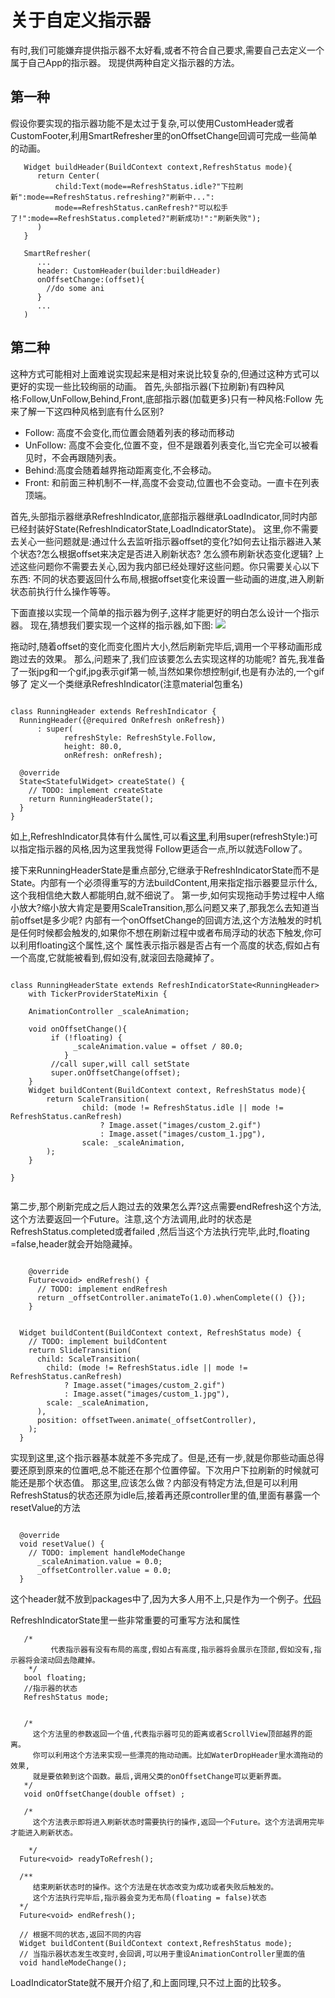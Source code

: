 # 关于自定义指示器
有时,我们可能嫌弃提供指示器不太好看,或者不符合自己要求,需要自己去定义一个属于自己App的指示器。
现提供两种自定义指示器的方法。

## 第一种
假设你要实现的指示器功能不是太过于复杂,可以使用CustomHeader或者CustomFooter,利用SmartRefresher里的onOffsetChange回调可完成一些简单的动画。

```
   Widget buildHeader(BuildContext context,RefreshStatus mode){
      return Center(
          child:Text(mode==RefreshStatus.idle?"下拉刷新":mode==RefreshStatus.refreshing?"刷新中...":
          mode==RefreshStatus.canRefresh?"可以松手了!":mode==RefreshStatus.completed?"刷新成功!":"刷新失败");
      )
   }

   SmartRefresher(
      ...
      header: CustomHeader(builder:buildHeader)
      onOffsetChange:(offset){
        //do some ani
      }
      ...
   )

```

## 第二种

这种方式可能相对上面难说实现起来是相对来说比较复杂的,但通过这种方式可以更好的实现一些比较绚丽的动画。
首先,头部指示器(下拉刷新)有四种风格:Follow,UnFollow,Behind,Front,底部指示器(加载更多)只有一种风格:Follow
先来了解一下这四种风格到底有什么区别?

* Follow: 高度不会变化,而位置会随着列表的移动而移动
* UnFollow: 高度不会变化,位置不变，但不是跟着列表变化,当它完全可以被看见时，不会再跟随列表。
* Behind:高度会随着越界拖动距离变化,不会移动。
* Front: 和前面三种机制不一样,高度不会变动,位置也不会变动。一直卡在列表顶端。


首先,头部指示器继承RefreshIndicator,底部指示器继承LoadIndicator,同时内部已经封装好State(RefreshIndicatorState,LoadIndicatorState)。
这里,你不需要去关心一些问题就是:通过什么去监听指示器offset的变化?如何去让指示器进入某个状态?怎么根据offset来决定是否进入刷新状态?
怎么颁布刷新状态变化逻辑? 上述这些问题你不需要去关心,因为我内部已经处理好这些问题。你只需要关心以下东西:
不同的状态要返回什么布局,根据offset变化来设置一些动画的进度,进入刷新状态前执行什么操作等等。

下面直接以实现一个简单的指示器为例子,这样才能更好的明白怎么设计一个指示器。
现在,猜想我们要实现一个这样的指示器,如下图:
![](arts/custom_header.gif)

拖动时,随着offset的变化而变化图片大小,然后刷新完毕后,调用一个平移动画形成跑过去的效果。
那么,问题来了,我们应该要怎么去实现这样的功能呢?
首先,我准备了一张jpg和一个gif,jpg表示gif第一帧,当然如果你想控制gif,也是有办法的,一个gif够了
定义一个类继承RefreshIndicator(注意material包重名)

```

class RunningHeader extends RefreshIndicator {
  RunningHeader({@required OnRefresh onRefresh})
      : super(
            refreshStyle: RefreshStyle.Follow,
            height: 80.0,
            onRefresh: onRefresh);

  @override
  State<StatefulWidget> createState() {
    // TODO: implement createState
    return RunningHeaderState();
  }
}

```
如上,RefreshIndicator具体有什么属性,可以看[这里](indicator_attribute.md),利用super(refreshStyle:)可以指定指示器的风格,因为这里我觉得
Follow更适合一点,所以就选Follow了。

接下来RunningHeaderState是重点部分,它继承于RefreshIndicatorState而不是State。内部有一个必须得重写的方法buildContent,用来指定指示器要显示什么,这个我相信绝大数人都能明白,就不细说了。
第一步,如何实现拖动手势过程中人缩小放大?缩小放大肯定是要用ScaleTransition,那么问题又来了,那我怎么去知道当前offset是多少呢?
内部有一个onOffsetChange的回调方法,这个方法触发的时机是任何时候都会触发的,如果你不想在刷新过程中或者布局浮动的状态下触发,你可以利用floating这个属性,这个
属性表示指示器是否占有一个高度的状态,假如占有一个高度,它就能被看到,假如没有,就滚回去隐藏掉了。

```

class RunningHeaderState extends RefreshIndicatorState<RunningHeader>
    with TickerProviderStateMixin {

    AnimationController _scaleAnimation;

    void onOffsetChange(){
         if (!floating) {
              _scaleAnimation.value = offset / 80.0;
            }
         //call super,will call setState
         super.onOffsetChange(offset);
    }
    Widget buildContent(BuildContext context, RefreshStatus mode){
        return ScaleTransition(
                child: (mode != RefreshStatus.idle || mode != RefreshStatus.canRefresh)
                    ? Image.asset("images/custom_2.gif")
                    : Image.asset("images/custom_1.jpg"),
                scale: _scaleAnimation,
        );
    }

}


```

第二步,那个刷新完成之后人跑过去的效果怎么弄?这点需要endRefresh这个方法,这个方法要返回一个Future。注意,这个方法调用,此时的状态是RefreshStatus.completed或者failed
,然后当这个方法执行完毕,此时,floating =false,header就会开始隐藏掉。

```

    @override
    Future<void> endRefresh() {
      // TODO: implement endRefresh
      return _offsetController.animateTo(1.0).whenComplete(() {});
    }


  Widget buildContent(BuildContext context, RefreshStatus mode) {
    // TODO: implement buildContent
    return SlideTransition(
      child: ScaleTransition(
        child: (mode != RefreshStatus.idle || mode != RefreshStatus.canRefresh)
            ? Image.asset("images/custom_2.gif")
            : Image.asset("images/custom_1.jpg"),
        scale: _scaleAnimation,
      ),
      position: offsetTween.animate(_offsetController),
    );
  }

```

实现到这里,这个指示器基本就差不多完成了。但是,还有一步,就是你那些动画总得要还原到原来的位置吧,总不能还在那个位置停留。下次用户下拉刷新的时候就可能还是那个状态值。
那这里,应该怎么做？内部没有特定方法,但是可以利用RefreshStatus的状态还原为idle后,接着再还原controller里的值,里面有暴露一个resetValue的方法

```

  @override
  void resetValue() {
    // TODO: implement handleModeChange
      _scaleAnimation.value = 0.0;
      _offsetController.value = 0.0;
  }

```

这个header就不放到packages中了,因为大多人用不上,只是作为一个例子。[代码](example/lib/other/RunningHeader.dart)

RefreshIndicatorState里一些非常重要的可重写方法和属性

```
   /*
  		 代表指示器有没有布局的高度,假如占有高度,指示器将会展示在顶部,假如没有,指示器将会滚动回去隐藏掉。
    */
   bool floating;
   //指示器的状态
   RefreshStatus mode;


   /*
     这个方法里的参数返回一个值,代表指示器可见的距离或者ScrollView顶部越界的距离。
     你可以利用这个方法来实现一些漂亮的拖动动画。比如WaterDropHeader里水滴拖动的效果,
     就是要依赖到这个函数。最后,调用父类的onOffsetChange可以更新界面。
   */
   void onOffsetChange(double offset) ;

   /*
     这个方法表示即将进入刷新状态时需要执行的操作,返回一个Future。这个方法调用完毕才能进入刷新状态。

    */
  Future<void> readyToRefresh();

  /**
     结束刷新状态时的操作。这个方法是在状态改变为成功或者失败后触发的。
     这个方法执行完毕后,指示器会变为无布局(floating = false)状态
  */
  Future<void> endRefresh();

  // 根据不同的状态,返回不同的内容
  Widget buildContent(BuildContext context,RefreshStatus mode);
  // 当指示器状态发生改变时,会回调,可以用于重设AnimationController里面的值
  void handleModeChange();

```


LoadIndicatorState就不展开介绍了,和上面同理,只不过上面的比较多。


